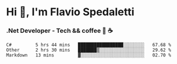 # Hi 👋, I'm Flavio Spedaletti
### .Net Developer - Tech && coffee 🤖 ☕

<!--START_SECTION:waka-->
```text
C#         5 hrs 44 mins   █████████████████░░░░░░░░   67.68 % 
Other      2 hrs 30 mins   ███████▒░░░░░░░░░░░░░░░░░   29.62 % 
Markdown   13 mins         ▓░░░░░░░░░░░░░░░░░░░░░░░░   02.70 % 
```
<!--END_SECTION:waka-->

<!--
[![Top Langs](https://github-readme-stats.vercel.app/api/top-langs/?username=flaviospedaletti&layout=compact&theme=radical)](https://github.com/anuraghazra/github-readme-stats)
-->

<!--
**FlavioSpedaletti/FlavioSpedaletti** is a ✨ _special_ ✨ repository because its `README.md` (this file) appears on your GitHub profile.

Here are some ideas to get you started:

- 🔭 I’m currently working on ...
- 🌱 I’m currently learning ...
- 👯 I’m looking to collaborate on ...
- 🤔 I’m looking for help with ...
- 💬 Ask me about ...
- 📫 How to reach me: ...
- 😄 Pronouns: ...
- ⚡ Fun fact: ...
-->
